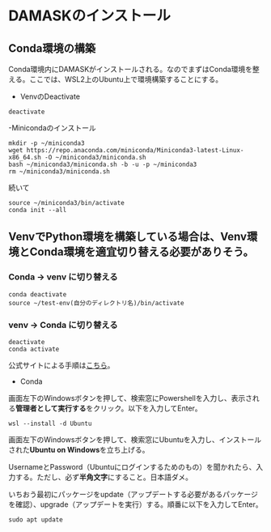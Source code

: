 # DAMASKのインストール
## Conda環境の構築
Conda環境内にDAMASKがインストールされる。なのでまずはConda環境を整える。ここでは、WSL2上のUbuntu上で環境構築することにする。

- VenvのDeactivate
```
deactivate
```
-Minicondaのインストール
```
mkdir -p ~/miniconda3
wget https://repo.anaconda.com/miniconda/Miniconda3-latest-Linux-x86_64.sh -O ~/miniconda3/miniconda.sh
bash ~/miniconda3/miniconda.sh -b -u -p ~/miniconda3
rm ~/miniconda3/miniconda.sh
```
続いて
```
source ~/miniconda3/bin/activate
conda init --all
```
## VenvでPython環境を構築している場合は、Venv環境とConda環境を適宜切り替える必要がありそう。
### Conda → venv に切り替える
```
conda deactivate
source ~/test-env(自分のディレクトリ名)/bin/activate
```
### venv → Conda に切り替える
```
deactivate
conda activate
```

公式サイトによる手順は[こちら](https://www.anaconda.com/docs/getting-started/miniconda/install#linux)。
- Conda

画面左下のWindowsボタンを押して、検索窓にPowershellを入力し、表示される**管理者として実行する**をクリック。以下を入力してEnter。
```
wsl --install -d Ubuntu
```
画面左下のWindowsボタンを押して、検索窓にUbuntuを入力し、インストールされた**Ubuntu on Windows**を立ち上げる。

UsernameとPassword（Ubuntuにログインするためのもの）を聞かれたら、入力する。ただし、必ず**半角文字**にすること。日本語ダメ。

いちおう最初にパッケージをupdate（アップデートする必要があるパッケージを確認）、upgrade（アップデートを実行）する。順番に以下を入力してEnter。
```
sudo apt update

